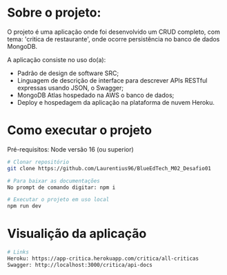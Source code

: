 # Sobre o projeto:

O projeto é uma aplicação onde foi desenvolvido um CRUD completo, com tema: 'critica de restaurante', onde ocorre persistência no banco de dados MongoDB.

A aplicação consiste no uso do(a): 
- Padrão de design de software SRC;
- Linguagem de descrição de interface para descrever APIs RESTful expressas usando JSON, o Swagger;
- MongoDB Atlas hospedado na AWS o banco de dados;
- Deploy e hospedagem da aplicação na plataforma de nuvem Heroku.

# Como executar o projeto

Pré-requisitos: Node versão 16 (ou superior) 

```bash
# Clonar repositório
git clone https://github.com/Laurentius96/BlueEdTech_M02_Desafio01

# Para baixar as documentações
No prompt de comando digitar: npm i

# Executar o projeto em uso local
npm run dev 
```
# Visualição da aplicação
```bash
# Links
Heroku: https://app-critica.herokuapp.com/critica/all-criticas
Swagger: http://localhost:3000/critica/api-docs
```
